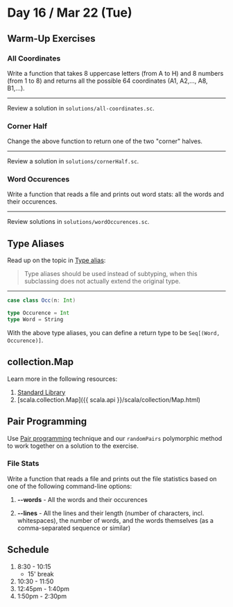 # Day 16 / Mar 22 (Tue)

## Warm-Up Exercises

### All Coordinates

Write a function that takes 8 uppercase letters (from A to H) and 8 numbers (from 1 to 8) and returns all the possible 64 coordinates (A1, A2,..., A8, B1,...).

---

Review a solution in `solutions/all-coordinates.sc`.

### Corner Half

Change the above function to return one of the two "corner" halves.

---

Review a solution in `solutions/cornerHalf.sc`.

### Word Occurences

Write a function that reads a file and prints out word stats: all the words and their occurences.

---

Review solutions in `solutions/wordOccurences.sc`.

## Type Aliases

Read up on the topic in [Type alias](https://netvl.github.io/scala-guidelines/type-system/type-aliases.html):

> Type aliases should be used instead of subtyping, when this subclassing does not actually extend the original type.

---

```scala
case class Occ(n: Int)

type Occurence = Int
type Word = String
```

With the above type aliases, you can define a return type to be `Seq[(Word, Occurence)]`.

## collection.Map

Learn more in the following resources:

1. [Standard Library](https://docs.scala-lang.org/overviews/collections-2.13/maps.html)
1. [scala.collection.Map]({{ scala.api }}/scala/collection/Map.html)

## Pair Programming

Use [Pair programming](https://en.wikipedia.org/wiki/Pair_programming) technique and our `randomPairs` polymorphic method to work together on a solution to the exercise.

### File Stats

Write a function that reads a file and prints out the file statistics based on one of the following command-line options:

1. **--words** - All the words and their occurences

1. **--lines** - All the lines and their length (number of characters, incl. whitespaces), the number of words, and the words themselves (as a comma-separated sequence or similar)

## Schedule

1. 8:30 - 10:15
    * 15' break
1. 10:30 - 11:50
1. 12:45pm - 1:40pm
1. 1:50pm - 2:30pm
